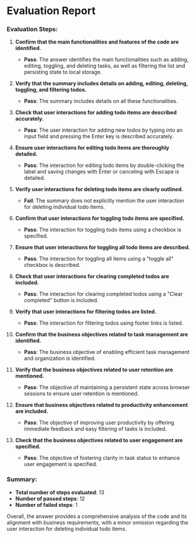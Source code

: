 # Evaluation Report

### Evaluation Steps:

1. **Confirm that the main functionalities and features of the code are identified.**
   - **Pass**: The answer identifies the main functionalities such as adding, editing, toggling, and deleting tasks, as well as filtering the list and persisting state to local storage.

2. **Verify that the summary includes details on adding, editing, deleting, toggling, and filtering todos.**
   - **Pass**: The summary includes details on all these functionalities.

3. **Check that user interactions for adding todo items are described accurately.**
   - **Pass**: The user interaction for adding new todos by typing into an input field and pressing the Enter key is described accurately.

4. **Ensure user interactions for editing todo items are thoroughly detailed.**
   - **Pass**: The interaction for editing todo items by double-clicking the label and saving changes with Enter or canceling with Escape is detailed.

5. **Verify user interactions for deleting todo items are clearly outlined.**
   - **Fail**: The summary does not explicitly mention the user interaction for deleting individual todo items.

6. **Confirm that user interactions for toggling todo items are specified.**
   - **Pass**: The interaction for toggling todo items using a checkbox is specified.

7. **Ensure that user interactions for toggling all todo items are described.**
   - **Pass**: The interaction for toggling all items using a "toggle all" checkbox is described.

8. **Check that user interactions for clearing completed todos are included.**
   - **Pass**: The interaction for clearing completed todos using a "Clear completed" button is included.

9. **Verify that user interactions for filtering todos are listed.**
   - **Pass**: The interaction for filtering todos using footer links is listed.

10. **Confirm that the business objectives related to task management are identified.**
    - **Pass**: The business objective of enabling efficient task management and organization is identified.

11. **Verify that the business objectives related to user retention are mentioned.**
    - **Pass**: The objective of maintaining a persistent state across browser sessions to ensure user retention is mentioned.

12. **Ensure that business objectives related to productivity enhancement are included.**
    - **Pass**: The objective of improving user productivity by offering immediate feedback and easy filtering of tasks is included.

13. **Check that the business objectives related to user engagement are specified.**
    - **Pass**: The objective of fostering clarity in task status to enhance user engagement is specified.

### Summary:

- **Total number of steps evaluated**: 13
- **Number of passed steps**: 12
- **Number of failed steps**: 1

Overall, the answer provides a comprehensive analysis of the code and its alignment with business requirements, with a minor omission regarding the user interaction for deleting individual todo items.